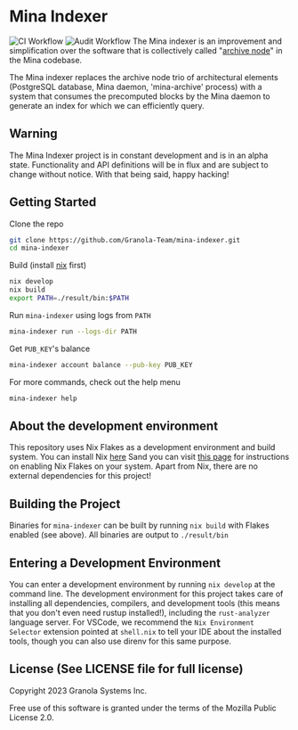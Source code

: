 # Mina Indexer

![CI Workflow](https://github.com/Granola-Team/mina-indexer/actions/workflows/ci.yaml/badge.svg)
![Audit Workflow](https://github.com/Granola-Team/mina-indexer/actions/workflows/audit.yaml/badge.svg)
The Mina indexer is an improvement and simplification over the
software that is collectively called "[archive
node](https://github.com/MinaProtocol/mina/tree/develop/src/app/archive)"
in the Mina codebase.

The Mina indexer replaces the archive node trio of architectural
elements (PostgreSQL database, Mina daemon, 'mina-archive' process)
with a system that consumes the precomputed blocks by the Mina daemon
to generate an index for which we can efficiently query.


## Warning

The Mina Indexer project is in constant development and is in an alpha
state. Functionality and API definitions will be in flux and are
subject to change without notice. With that being said, happy hacking!

## Getting Started

Clone the repo

```sh
git clone https://github.com/Granola-Team/mina-indexer.git
cd mina-indexer
```

Build (install [nix](#about-the-development-environment) first)

```sh
nix develop
nix build
export PATH=./result/bin:$PATH
```

Run `mina-indexer` using logs from `PATH`

```sh
mina-indexer run --logs-dir PATH
```

Get `PUB_KEY`'s balance

```sh
mina-indexer account balance --pub-key PUB_KEY
```

For more commands, check out the help menu

```sh
mina-indexer help
```

## About the development environment

This repository uses Nix Flakes as a development environment and build system. You can install Nix [here](https://nixos.org/download.html) Sand you can visit [this page](https://nixos.wiki/wiki/Flakes) for instructions on enabling Nix Flakes on your system. Apart from Nix, there are no external dependencies for this project!

## Building the Project

Binaries for `mina-indexer` can be built by running `nix build` with Flakes enabled (see above). All binaries are output to `./result/bin`

## Entering a Development Environment

You can enter a development environment by running `nix develop` at the command line. The development environment for this project takes care of installing all dependencies, compilers, and development tools (this means that you don't even need rustup installed!), including the `rust-analyzer` language server. For VSCode, we recommend the `Nix Environment Selector` extension pointed at `shell.nix` to tell your IDE about the installed tools, though you can also use direnv for this same purpose.

## License (See LICENSE file for full license)

Copyright 2023 Granola Systems Inc.

Free use of this software is granted under the terms of the Mozilla
Public License 2.0.

